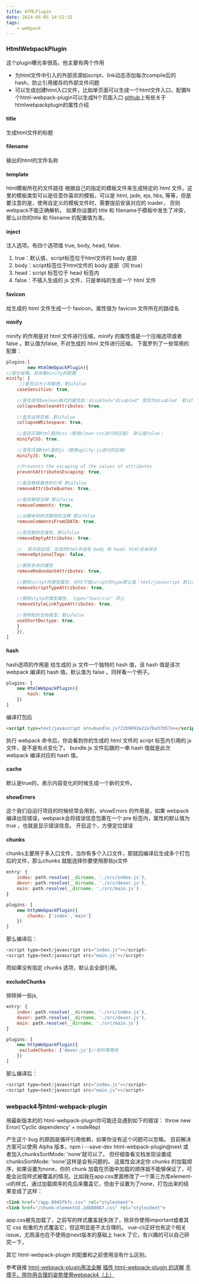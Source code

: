 ```yaml
---
title: HTMLPlugin
date: 2024-05-05 14:52:32
tags:
	- webpack
---
```

### HtmlWebpackPlugin

这个plugin曝光率很高，他主要有两个作用

- 为html文件中引入的外部资源如script、link动态添加每次compile后的hash，防止引用缓存的外部文件问题
- 可以生成创建html入口文件，比如单页面可以生成一个html文件入口，配置N个html-webpack-plugin可以生成N个页面入口
   [github](https://links.jianshu.com/go?to=https%3A%2F%2Fgithub.com%2Fjantimon%2Fhtml-webpack-plugin)上有些关于htmlwebpackplugin的属性介绍

#### title

生成html文件的标题

#### filename

输出的html的文件名称

#### template

html模板所在的文件路径
 根据自己的指定的模板文件来生成特定的 html 文件。这里的模板类型可以是任意你喜欢的模板，可以是 html, jade, ejs, hbs, 等等，但是要注意的是，使用自定义的模板文件时，需要提前安装对应的 loader， 否则webpack不能正确解析。
 如果你设置的 title 和 filename于模板中发生了冲突，那么以你的title 和 filename 的配置值为准。

#### inject

注入选项。有四个选项值 true, body, head, false.

1. true：默认值，script标签位于html文件的 body 底部
2. body：script标签位于html文件的 body 底部（同 true）
3. head：script 标签位于 head 标签内
4. false：不插入生成的 js 文件，只是单纯的生成一个 html 文件

#### favicon

给生成的 html 文件生成一个 favicon。属性值为 favicon 文件所在的路径名

#### minify

minify 的作用是对 html 文件进行压缩，minify 的属性值是一个压缩选项或者 false 。默认值为false, 不对生成的 html 文件进行压缩。
 下面罗列了一些常用的配置：



```javascript
plugins:[
        new HtmlWebpackPlugin({
//部分省略，具体看minify的配置
minify: {
     //是否对大小写敏感，默认false
    caseSensitive: true,
    
    //是否简写boolean格式的属性如：disabled="disabled" 简写为disabled  默认false
    collapseBooleanAttributes: true,
    
    //是否去除空格，默认false
    collapseWhitespace: true,
    
    //是否压缩html里的css（使用clean-css进行的压缩） 默认值false；
    minifyCSS: true,
    
    //是否压缩html里的js（使用uglify-js进行的压缩）
    minifyJS: true,
    
    //Prevents the escaping of the values of attributes
    preventAttributesEscaping: true,
    
    //是否移除属性的引号 默认false
    removeAttributeQuotes: true,
    
    //是否移除注释 默认false
    removeComments: true,
    
    //从脚本和样式删除的注释 默认false
    removeCommentsFromCDATA: true,
    
    //是否删除空属性，默认false
    removeEmptyAttributes: true,
    
    //  若开启此项，生成的html中没有 body 和 head，html也未闭合
    removeOptionalTags: false, 
    
    //删除多余的属性
    removeRedundantAttributes: true, 
    
    //删除script的类型属性，在h5下面script的type默认值：text/javascript 默认值false
    removeScriptTypeAttributes: true,
    
    //删除style的类型属性， type="text/css" 同上
    removeStyleLinkTypeAttributes: true,
    
    //使用短的文档类型，默认false
    useShortDoctype: true,
    }
    }),
]
```

#### hash

hash选项的作用是 给生成的 js 文件一个独特的 hash 值，该 hash 值是该次 webpack 编译的 hash 值。默认值为 false 。同样看一个例子。



```javascript
plugins: [
    new HtmlWebpackPlugin({
        hash: true
    })
]
```

编译打包后



```html
<script type=text/javascript src=bundle.js?22b9692e22e7be37b57e></script>
```

执行 webpack 命令后，你会看到你的生成的 html 文件的 script 标签内引用的 js 文件，是不是有点变化了。
 bundle.js 文件后跟的一串 hash 值就是此次 webpack 编译对应的 hash 值。

#### cache

默认是true的，表示内容变化的时候生成一个新的文件。

#### showErrors

这个我们自运行项目的时候经常会用到，showErrors 的作用是，如果 webpack 编译出现错误，webpack会将错误信息包裹在一个 pre 标签内，属性的默认值为 true ，也就是显示错误信息。
 开启这个，方便定位错误

#### chunks

chunks主要用于多入口文件，当你有多个入口文件，那就回编译后生成多个打包后的文件，那么chunks 就能选择你要使用那些js文件



```javascript
entry: {
    index: path.resolve(__dirname, './src/index.js'),
    devor: path.resolve(__dirname, './src/devor.js'),
    main: path.resolve(__dirname, './src/main.js')
}

plugins: [
    new httpWebpackPlugin({
        chunks: ['index','main']
    })
]
```

那么编译后：



```javascript
<script type=text/javascript src="index.js"></script>
<script type=text/javascript src="main.js"></script>
```

而如果没有指定 chunks 选项，默认会全部引用。

#### excludeChunks

排除掉一些js,



```javascript
entry: {
    index: path.resolve(__dirname, './src/index.js'),
    devor: path.resolve(__dirname, './src/devor.js'),
    main: path.resolve(__dirname, './src/main.js')
}

plugins: [
    new httpWebpackPlugin({
     excludeChunks: ['devor.js']//和的等等效
    })
]
```

那么编译后：



```javascript
<script type=text/javascript src="index.js"></script>
<script type=text/javascript src="main.js"></script>
```

### webpack4与html-webpack-plugin

用最新版本的的 html-webpack-plugin你可能还会遇到如下的错误：
 throw new Error('Cyclic dependency' + nodeRep)

产生这个 bug 的原因是循环引用依赖，如果你没有这个问题可以忽略。
 目前解决方案可以使用 Alpha 版本，npm i --save-dev html-webpack-plugin@next
 或者加入chunksSortMode: 'none'就可以了。
 但仔细查看文档发现设置成chunksSortMode: 'none'这样是会有问题的。
 这属性会决定你 chunks 的加载顺序，如果设置为none，你的 chunk 加载在页面中加载的顺序就不能够保证了，可能会出现样式被覆盖的情况。比如我在app.css里面修改了一个第三方库element-ui的样式，通过加载顺序的先后来覆盖它，但由于设置为了none，打包出来的结果变成了这样：

```html
<link href="/app.8945fbfc.css" rel="stylesheet">
<link href="/chunk-elementUI.2db88087.css" rel="stylesheet">
```

app.css被先加载了，之前写的样式覆盖就失效了，除非你使用important或者其它 css 权重的方式覆盖它，但这明显是不太合理的。
 vue-cli正好也有这个相关 issue，尤雨溪也在不使用@next版本的基础上 hack 了它，有兴趣的可以自己研究一下，

其它 html-webpack-plugin 的配置和之前使用没有什么区别。

参考链接
 [html-webpack-plugin用法全解](https://links.jianshu.com/go?to=https%3A%2F%2Fsegmentfault.com%2Fa%2F1190000007294861)
 [插件 html-webpack-plugin 的详解](https://links.jianshu.com/go?to=https%3A%2F%2Fsegmentfault.com%2Fa%2F1190000013883242)
 [手摸手，带你用合理的姿势使用webpack4（上）](https://www.jianshu.com/p/1fcc2f8ed8bb)

